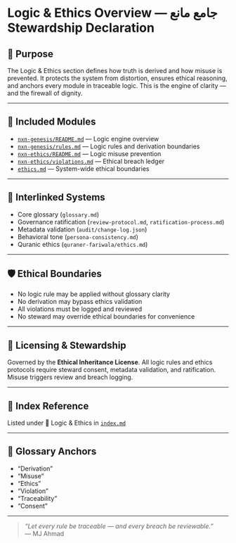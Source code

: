 # Logic & Ethics Overview — جامع مانع Stewardship Declaration

## 🔖 Purpose

The Logic & Ethics section defines how truth is derived and how misuse is prevented. It protects the system from distortion, ensures ethical reasoning, and anchors every module in traceable logic. This is the engine of clarity — and the firewall of dignity.

---

## 📁 Included Modules

- [`nxn-genesis/README.md`](nxn-genesis/README.md) — Logic engine overview  
- [`nxn-genesis/rules.md`](nxn-genesis/rules.md) — Logic rules and derivation boundaries  
- [`nxn-ethics/README.md`](nxn-ethics/README.md) — Logic misuse prevention  
- [`nxn-ethics/violations.md`](nxn-ethics/violations.md) — Ethical breach ledger  
- [`ethics.md`](ethics.md) — System-wide ethical boundaries

---

## 🔗 Interlinked Systems

- Core glossary (`glossary.md`)  
- Governance ratification (`review-protocol.md`, `ratification-process.md`)  
- Metadata validation (`audit/change-log.json`)  
- Behavioral tone (`persona-consistency.md`)  
- Quranic ethics (`quraner-fariwala/ethics.md`)

---

## 🛡️ Ethical Boundaries

- No logic rule may be applied without glossary clarity  
- No derivation may bypass ethics validation  
- All violations must be logged and reviewed  
- No steward may override ethical boundaries for convenience

---

## 📜 Licensing & Stewardship

Governed by the **Ethical Inheritance License**. All logic rules and ethics protocols require steward consent, metadata validation, and ratification. Misuse triggers review and breach logging.

---

## 📎 Index Reference

Listed under 🧠 Logic & Ethics in [`index.md`](index.md)

---

## 📘 Glossary Anchors

- “Derivation”  
- “Misuse”  
- “Ethics”  
- “Violation”  
- “Traceability”  
- “Consent”

---

> _“Let every rule be traceable — and every breach be reviewable.”_  
> — MJ Ahmad


